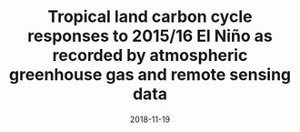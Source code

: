 ---
title: "Tropical land carbon cycle responses to 2015/16 El Niño as recorded by atmospheric greenhouse gas and remote sensing data"
collection: publications
permalink: /publication/2018-11-19-Gloor
date: 2018-11-19
venue: 'Philosophical Transactions of the Royal Society B: Biological Sciences'
paperurl: 'https://doi.org/doi:10.1098/rstb.2017.0302'
citation: '<b>38</b> - Gloor E., Wilson C., Chipperfield M.P., Chevallier F., Buermann W. et al., Tropical land carbon cycle responses to 2015/16 El Niño as recorded by atmospheric greenhouse gas and remote sensing data, Philosophical Transactions of the Royal Society B: Biological Sciences, 373, 20170302, (2018-11-19). <a href=&quot;https://doi.org/doi:10.1098/rstb.2017.0302&quot;>doi:10.1098/rstb.2017.0302</a> (cited 14 times)

'
---